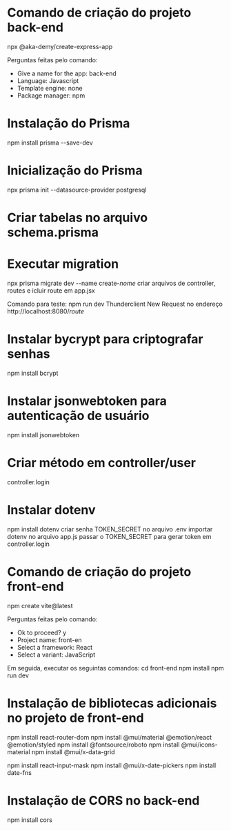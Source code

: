 # Comando de criação do projeto back-end
npx @aka-demy/create-express-app

Perguntas feitas pelo comando:
 * Give a name for the app: back-end
 * Language: Javascript
 * Template engine: none
 * Package manager: npm

# Instalação do Prisma
npm install prisma --save-dev

# Inicialização do Prisma
npx prisma init --datasource-provider postgresql

# Criar tabelas no arquivo schema.prisma 

# Executar migration
npx prisma migrate dev --name create-*nome*
criar arquivos de controller, routes e icluir route em app.jsx

Comando para teste: npm run dev
Thunderclient New Request no endereço http://localhost:8080/*route*

# Instalar bycrypt para criptografar senhas
npm install bcrypt

# Instalar jsonwebtoken para autenticação de usuário
npm install jsonwebtoken

# Criar método em controller/user
controller.login

# Instalar dotenv
npm install dotenv
criar senha TOKEN_SECRET no arquivo .env
importar dotenv no arquivo app.js
passar o TOKEN_SECRET para gerar token em controller.login

# Comando de criação do projeto front-end
npm create vite@latest

Perguntas feitas pelo comando:
* Ok to proceed? y
* Project name: front-en
* Select a framework: React
* Select a variant: JavaScript

Em seguida, executar os seguintas comandos:
cd front-end
npm install
npm run dev

# Instalação de bibliotecas adicionais no projeto de front-end
npm install react-router-dom
npm install @mui/material @emotion/react @emotion/styled
npm install @fontsource/roboto
npm install @mui/icons-material
npm install @mui/x-data-grid

npm install react-input-mask
npm install @mui/x-date-pickers
npm install date-fns

# Instalação de CORS no back-end
npm install cors